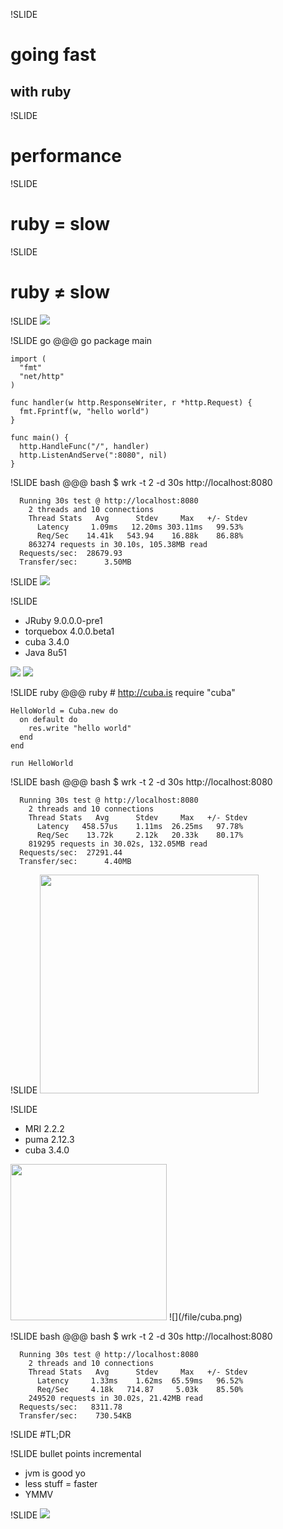 !SLIDE
# going fast #
## with ruby

!SLIDE
# performance #

!SLIDE
# ruby = slow #

!SLIDE
# ruby ≠ slow #

!SLIDE
![](/file/go.png)

!SLIDE go
    @@@ go
    package main

    import (
      "fmt"
      "net/http"
    )

    func handler(w http.ResponseWriter, r *http.Request) {
      fmt.Fprintf(w, "hello world")
    }

    func main() {
      http.HandleFunc("/", handler)
      http.ListenAndServe(":8080", nil)
    }

!SLIDE bash
    @@@ bash
    $ wrk -t 2 -d 30s http://localhost:8080

      Running 30s test @ http://localhost:8080
        2 threads and 10 connections
        Thread Stats   Avg      Stdev     Max   +/- Stdev
          Latency     1.09ms   12.20ms 303.11ms   99.53%
          Req/Sec    14.41k   543.94    16.88k    86.88%
        863274 requests in 30.10s, 105.38MB read
      Requests/sec:  28679.93
      Transfer/sec:      3.50MB

!SLIDE
![](/file/jruby.png)

!SLIDE
* JRuby 9.0.0.0-pre1
* torquebox 4.0.0.beta1
* cuba 3.4.0
* Java 8u51  

![](/file/torquebox.png)
![](/file/cuba.png)

!SLIDE ruby
    @@@ ruby
    # http://cuba.is
    require "cuba"

    HelloWorld = Cuba.new do
      on default do
        res.write "hello world"
      end
    end

    run HelloWorld

!SLIDE bash
    @@@ bash
    $ wrk -t 2 -d 30s http://localhost:8080

      Running 30s test @ http://localhost:8080
        2 threads and 10 connections
        Thread Stats   Avg      Stdev     Max   +/- Stdev
          Latency   458.57us    1.11ms  26.25ms   97.78%
          Req/Sec    13.72k     2.12k   20.33k    80.17%
        819295 requests in 30.02s, 132.05MB read
      Requests/sec:  27291.44
      Transfer/sec:      4.40MB

!SLIDE
<img src='https://vmfarms.com/static/img/logos/ruby-logo.png' height=350
width=350>

!SLIDE
* MRI 2.2.2
* puma 2.12.3
* cuba 3.4.0

<img src='http://www.cusd80.com/cms/lib6/AZ01001175/Centricity/Shared/Perry%20High/PerryHeadMaster_PMS.jpg' height=250 width=250>
![](/file/cuba.png)

!SLIDE bash
    @@@ bash
    $ wrk -t 2 -d 30s http://localhost:8080

      Running 30s test @ http://localhost:8080
        2 threads and 10 connections
        Thread Stats   Avg      Stdev     Max   +/- Stdev
          Latency     1.33ms    1.62ms  65.59ms   96.52%
          Req/Sec     4.18k   714.87     5.03k    85.50%
        249520 requests in 30.02s, 21.42MB read
      Requests/sec:   8311.78
      Transfer/sec:    730.54KB

!SLIDE
#TL;DR

!SLIDE bullet points incremental
* jvm is good yo
* less stuff = faster
* YMMV

!SLIDE
![](/file/sanic.gif)

